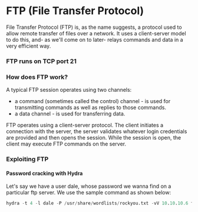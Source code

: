 # FTP (File Transfer Protocol)

File Transfer Protocol (FTP) is, as the name suggests, a protocol used to allow remote transfer of files over a network. It uses a client-server model to do this, and- as we'll come on to later- relays commands and data in a very efficient way.

### FTP runs on TCP port 21

### How does FTP work?

A typical FTP session operates using two channels:

* a command (sometimes called the control) channel - is used for transmitting commands as well as replies to those commands.
* a data channel - is used for transferring data.

FTP operates using a client-server protocol. The client initiates a connection with the server, the server validates whatever login credentials are provided and then opens the session. While the session is open, the client may execute FTP commands on the server.

### Exploiting FTP

#### Password cracking with Hydra

Let's say we have a user dale, whose password we wanna find on a particular ftp server. We use the sample command as shown below:

```awk
hydra -t 4 -l dale -P /usr/share/wordlists/rockyou.txt -vV 10.10.10.6 ftp
```

